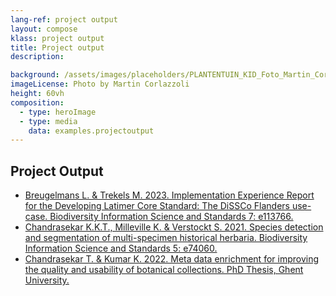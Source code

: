 ```yaml
---
lang-ref: project output
layout: compose
klass: project output
title: Project output
description: 

background: /assets/images/placeholders/PLANTENTUIN_KID_Foto_Martin_Corlazzoli.jpg
imageLicense: Photo by Martin Corlazzoli
height: 60vh
composition: 
  - type: heroImage
  - type: media
    data: examples.projectoutput
---
```

## Project Output

- [Breugelmans L. & Trekels M. 2023. Implementation Experience Report for the Developing Latimer Core Standard: The DiSSCo Flanders use-case. Biodiversity Information Science and Standards 7: e113766.](https://doi.org/10.3897/biss.7.113766)
- [Chandrasekar K.K.T., Milleville K. & Verstockt S. 2021. Species detection and segmentation of multi-specimen historical herbaria. Biodiversity Information Science and Standards 5: e74060. ](https://doi.org/10.3897/biss.5.74060)
- [Chandrasekar T. & Kumar K. 2022. Meta data enrichment for improving the quality and usability of botanical collections. PhD Thesis, Ghent University.](http://hdl.handle.net/1854/LU-8760438)
